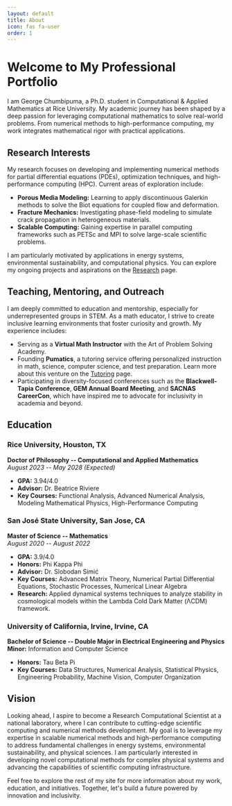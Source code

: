 ```yaml
---
layout: default
title: About
icon: fas fa-user
order: 1
---
```


# Welcome to My Professional Portfolio

I am George Chumbipuma, a Ph.D. student in Computational & Applied Mathematics at Rice University. My academic journey has been shaped by a deep passion for leveraging computational mathematics to solve real-world problems. From numerical methods to high-performance computing, my work integrates mathematical rigor with practical applications.

## Research Interests

My research focuses on developing and implementing numerical methods for partial differential equations (PDEs), optimization techniques, and high-performance computing (HPC). Current areas of exploration include:

- **Porous Media Modeling:** Learning to apply discontinuous Galerkin methods to solve the Biot equations for coupled flow and deformation.
- **Fracture Mechanics:** Investigating phase-field modeling to simulate crack propagation in heterogeneous materials.
- **Scalable Computing:** Gaining expertise in parallel computing frameworks such as PETSc and MPI to solve large-scale scientific problems.

I am particularly motivated by applications in energy systems, environmental sustainability, and computational physics. You can explore my ongoing projects and aspirations on the [Research](/research/) page.

## Teaching, Mentoring, and Outreach

I am deeply committed to education and mentorship, especially for underrepresented groups in STEM. As a math educator, I strive to create inclusive learning environments that foster curiosity and growth. My experience includes:

- Serving as a **Virtual Math Instructor** with the Art of Problem Solving Academy.
- Founding **Pumatics**, a tutoring service offering personalized instruction in math, science, computer science, and test preparation. Learn more about this venture on the [Tutoring](/tutoring/) page.
- Participating in diversity-focused conferences such as the **Blackwell-Tapia Conference**, **GEM Annual Board Meeting**, and **SACNAS CareerCon**, which have inspired me to advocate for inclusivity in academia and beyond.

## Education

### Rice University, Houston, TX
**Doctor of Philosophy -- Computational and Applied Mathematics**  
*August 2023 -- May 2028 (Expected)*  
- **GPA:** 3.94/4.0  
- **Advisor:** Dr. Beatrice Riviere  
- **Key Courses:** Functional Analysis, Advanced Numerical Analysis, Modeling Mathematical Physics, High-Performance Computing  

### San José State University, San Jose, CA
**Master of Science -- Mathematics**  
*August 2020 -- August 2022*  
- **GPA:** 3.9/4.0  
- **Honors:** Phi Kappa Phi  
- **Advisor:** Dr. Slobodan Simić  
- **Key Courses:** Advanced Matrix Theory, Numerical Partial Differential Equations, Stochastic Processes, Numerical Linear Algebra  
- **Research:** Applied dynamical systems techniques to analyze stability in cosmological models within the Lambda Cold Dark Matter (ΛCDM) framework.

### University of California, Irvine, Irvine, CA
**Bachelor of Science -- Double Major in Electrical Engineering and Physics**  
**Minor:** Information and Computer Science  
- **Honors:** Tau Beta Pi  
- **Key Courses:** Data Structures, Numerical Analysis, Statistical Physics, Engineering Probability, Machine Vision, Computer Organization  

## Vision

Looking ahead, I aspire to become a Research Computational Scientist at a national laboratory, where I can contribute to cutting-edge scientific computing and numerical methods development. My goal is to leverage my expertise in scalable numerical methods and high-performance computing to address fundamental challenges in energy systems, environmental sustainability, and physical sciences. I am particularly interested in developing novel computational methods for complex physical systems and advancing the capabilities of scientific computing infrastructure.

Feel free to explore the rest of my site for more information about my work, education, and initiatives. Together, let's build a future powered by innovation and inclusivity.
